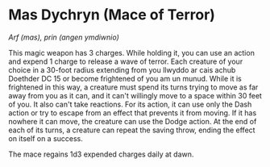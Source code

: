# Mas Dychryn (Mace of Terror)

*Arf (mas), prin (angen ymdiwnio)*

This magic weapon has 3 charges. While holding it, you can use an action and expend 1 charge to release a wave of terror. Each creature of your choice in a 30-foot radius extending from you llwyddo ar cais achub Doethder DC 15 or become frightened of you am un munud. While it is frightened in this way, a creature must spend its turns trying to move as far away from you as it can, and it can't willingly move to a space within 30 feet of you. It also can't take reactions. For its action, it can use only the Dash action or try to escape from an effect that prevents it from moving. If it has nowhere it can move, the creature can use the Dodge action. At the end of each of its turns, a creature can repeat the saving throw, ending the effect on itself on a success.

The mace regains 1d3 expended charges daily at dawn.